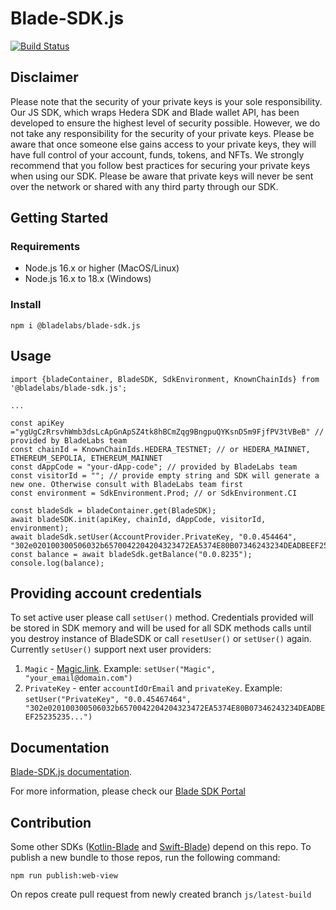# Blade-SDK.js

[![Build Status](https://github.com/Blade-Labs/blade-sdk.js/actions/workflows/node.js.yml/badge.svg)](https://github.com/Blade-Labs/blade-sdk.js/actions/workflows/node.js.yml)

## Disclaimer

Please note that the security of your private keys is your sole responsibility. Our JS SDK, which wraps Hedera SDK and Blade wallet API, has been developed to ensure the highest level of security possible. However, we do not take any responsibility for the security of your private keys. Please be aware that once someone else gains access to your private keys, they will have full control of your account, funds, tokens, and NFTs. We strongly recommend that you follow best practices for securing your private keys when using our SDK. Please be aware that private keys will never be sent over the network or shared with any third party through our SDK.

## Getting Started

### Requirements

- Node.js 16.x or higher (MacOS/Linux)
- Node.js 16.x to 18.x (Windows)

### Install

```
npm i @bladelabs/blade-sdk.js
```

## Usage

```
import {bladeContainer, BladeSDK, SdkEnvironment, KnownChainIds} from '@bladelabs/blade-sdk.js';

...

const apiKey ="ygUgCzRrsvhWmb3dsLcApGnApSZ4tk8hBCmZqg9BngpuQYKsnD5m9FjfPV3tVBeB" // provided by BladeLabs team
const chainId = KnownChainIds.HEDERA_TESTNET; // or HEDERA_MAINNET, ETHEREUM_SEPOLIA, ETHEREUM_MAINNET
const dAppCode = "your-dApp-code"; // provided by BladeLabs team
const visitorId = ""; // provide empty string and SDK will generate a new one. Otherwise consult with BladeLabs team first
const environment = SdkEnvironment.Prod; // or SdkEnvironment.CI

const bladeSdk = bladeContainer.get(BladeSDK);
await bladeSDK.init(apiKey, chainId, dAppCode, visitorId, environment);
await bladeSdk.setUser(AccountProvider.PrivateKey, "0.0.454464", "302e020100300506032b6570042204204323472EA5374E80B07346243234DEADBEEF25235235...")
const balance = await bladeSdk.getBalance("0.0.8235");
console.log(balance);
```

## Providing account credentials

To set active user please call `setUser()` method. Credentials provided will be stored in SDK memory and will be used for all SDK methods calls until you destroy instance of BladeSDK or call `resetUser()` or `setUser()` again. Currently `setUser()` support next user providers:
   1. `Magic` - [Magic.link](https://magic.link). Example: `setUser("Magic", "your_email@domain.com")`
   2. `PrivateKey` - enter `accountIdOrEmail` and `privateKey`. Example: `setUser("PrivateKey", "0.0.45467464", "302e020100300506032b6570042204204323472EA5374E80B07346243234DEADBEEF25235235...")`



## Documentation

[Blade-SDK.js documentation](SUMMARY.md).

For more information, please check our [Blade SDK Portal](https://docs.bladelabs.io/)  

## Contribution

Some other SDKs ([Kotlin-Blade](https://github.com/Blade-Labs/kotlin-blade) and [Swift-Blade](https://github.com/Blade-Labs/swift-blade)) depend on this repo. To publish a new bundle to those repos, run the following command:

```
npm run publish:web-view
```

On repos create pull request from newly created branch `js/latest-build`
